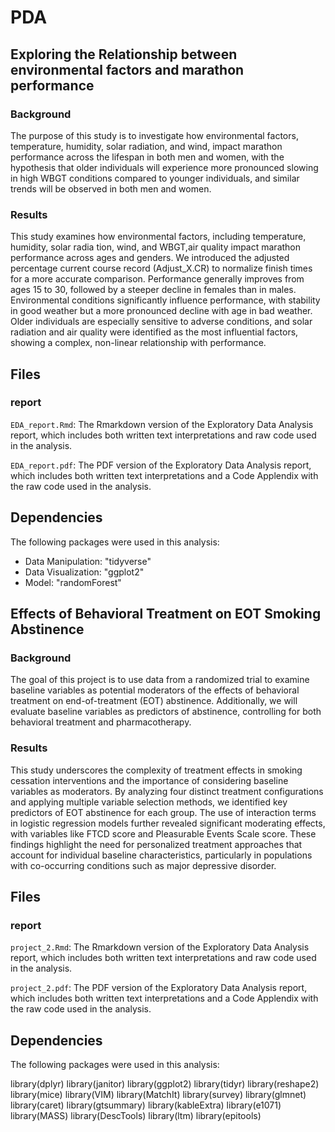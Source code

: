 # PDA

## Exploring the Relationship between environmental factors and marathon performance

### Background
The purpose of this study is to investigate how environmental factors, temperature, humidity,
 solar radiation, and wind, impact marathon performance across the lifespan in both men and
 women, with the hypothesis that older individuals will experience more pronounced slowing in
 high WBGT conditions compared to younger individuals, and similar trends will be observed
 in both men and women.

### Results
 This study examines how environmental factors, including temperature, humidity, solar radia
tion, wind, and WBGT,air quality impact marathon performance across ages and genders. We
 introduced the adjusted percentage current course record (Adjust_X.CR) to normalize finish
 times for a more accurate comparison. Performance generally improves from ages 15 to 30,
 followed by a steeper decline in females than in males. Environmental conditions significantly
 influence performance, with stability in good weather but a more pronounced decline with
 age in bad weather. Older individuals are especially sensitive to adverse conditions, and solar
 radiation and air quality were identified as the most influential factors, showing a complex,
 non-linear relationship with performance.


## Files

### report
`EDA_report.Rmd`: The Rmarkdown version of the Exploratory Data Analysis report, which includes both written text interpretations and raw code used in the analysis. 

`EDA_report.pdf`: The PDF version of the Exploratory Data Analysis report, which includes both written text interpretations and a Code Applendix with the raw code used in the analysis. 


## Dependencies

The following packages were used in this analysis: 

 - Data Manipulation: "tidyverse"
 - Data Visualization: "ggplot2"
 - Model: "randomForest"


## Effects of Behavioral Treatment on EOT Smoking Abstinence

### Background
The goal of this project is to use data from a randomized trial to examine baseline variables as potential moderators of the effects of behavioral treatment on end-of-treatment (EOT) abstinence. Additionally, we will evaluate baseline variables as predictors of abstinence, controlling for both behavioral treatment and pharmacotherapy.

### Results
This study underscores the complexity of treatment effects in smoking cessation interventions and the importance of considering baseline variables as moderators. By analyzing four distinct treatment configurations and applying multiple variable selection methods, we identified key predictors of EOT abstinence for each group. The use of interaction terms in logistic regression models further revealed significant moderating effects, with variables like FTCD score and Pleasurable Events Scale score. These findings highlight the need for personalized treatment approaches that account for individual baseline characteristics, particularly in populations with co-occurring conditions such as major depressive disorder.

## Files

### report
`project_2.Rmd`: The Rmarkdown version of the Exploratory Data Analysis report, which includes both written text interpretations and raw code used in the analysis. 

`project_2.pdf`: The PDF version of the Exploratory Data Analysis report, which includes both written text interpretations and a Code Applendix with the raw code used in the analysis. 


## Dependencies

The following packages were used in this analysis: 

library(dplyr)
library(janitor)
library(ggplot2)
library(tidyr)
library(reshape2)
library(mice)
library(VIM)
library(MatchIt)
library(survey)
library(glmnet)
library(caret)
library(gtsummary)
library(kableExtra)
library(e1071)
library(MASS)
library(DescTools) 
library(ltm)
library(epitools)

